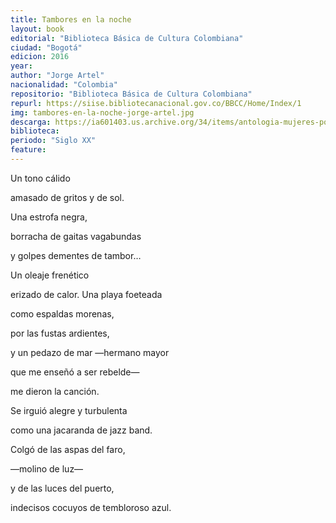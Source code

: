 ```yaml
---
title: Tambores en la noche
layout: book
editorial: "Biblioteca Básica de Cultura Colombiana"
ciudad: "Bogotá"
edicion: 2016
year: 
author: "Jorge Artel"
nacionalidad: "Colombia"
repositorio: "Biblioteca Básica de Cultura Colombiana"
repurl: https://siise.bibliotecanacional.gov.co/BBCC/Home/Index/1
img: tambores-en-la-noche-jorge-artel.jpg
descarga: https://ia601403.us.archive.org/34/items/antologia-mujeres-poetas-afrocolombianas_202109/Tambores%20en%20la%20noche.pdf
biblioteca: 
periodo: "Siglo XX"
feature: 
---
```

 

Un tono cálido
 
amasado de gritos y de sol.
 
Una estrofa negra,
 
borracha de gaitas vagabundas
 
y golpes dementes de tambor…
 
Un oleaje frenético
 
erizado de calor. Una playa foeteada
 
como espaldas morenas,
 
por las fustas ardientes,
 
y un pedazo de mar —hermano mayor
 
que me enseñó a ser rebelde—
 
me dieron la canción.
 
Se irguió alegre y turbulenta
 
como una jacaranda de jazz band.
 
Colgó de las aspas del faro,
 
—molino de luz—
 
y de las luces del puerto,
 
indecisos cocuyos de tembloroso azul.